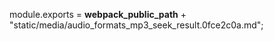 module.exports = __webpack_public_path__ + "static/media/audio_formats_mp3_seek_result.0fce2c0a.md";
